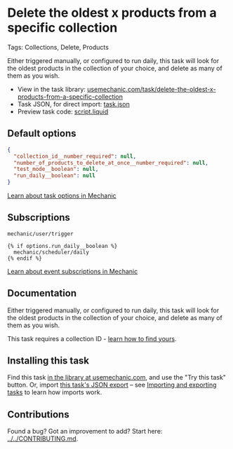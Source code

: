 # Delete the oldest x products from a specific collection

Tags: Collections, Delete, Products

Either triggered manually, or configured to run daily, this task will look for the oldest products in the collection of your choice, and delete as many of them as you wish.

* View in the task library: [usemechanic.com/task/delete-the-oldest-x-products-from-a-specific-collection](https://usemechanic.com/task/delete-the-oldest-x-products-from-a-specific-collection)
* Task JSON, for direct import: [task.json](../../tasks/delete-the-oldest-x-products-from-a-specific-collection.json)
* Preview task code: [script.liquid](./script.liquid)

## Default options

```json
{
  "collection_id__number_required": null,
  "number_of_products_to_delete_at_once__number_required": null,
  "test_mode__boolean": null,
  "run_daily__boolean": null
}
```

[Learn about task options in Mechanic](https://docs.usemechanic.com/article/471-task-options)

## Subscriptions

```liquid
mechanic/user/trigger

{% if options.run_daily__boolean %}
  mechanic/scheduler/daily
{% endif %}
```

[Learn about event subscriptions in Mechanic](https://docs.usemechanic.com/article/408-subscriptions)

## Documentation

Either triggered manually, or configured to run daily, this task will look for the oldest products in the collection of your choice, and delete as many of them as you wish.

This task requires a collection ID - [learn how to find yours](https://help.usemechanic.com/en/articles/2946120-how-do-i-find-an-id-for-a-product-collection-order-or-something-else).

## Installing this task

Find this task [in the library at usemechanic.com](https://usemechanic.com/task/delete-the-oldest-x-products-from-a-specific-collection), and use the "Try this task" button. Or, import [this task's JSON export](../../tasks/delete-the-oldest-x-products-from-a-specific-collection.json) – see [Importing and exporting tasks](https://docs.usemechanic.com/article/505-importing-and-exporting-tasks) to learn how imports work.

## Contributions

Found a bug? Got an improvement to add? Start here: [../../CONTRIBUTING.md](../../CONTRIBUTING.md).
